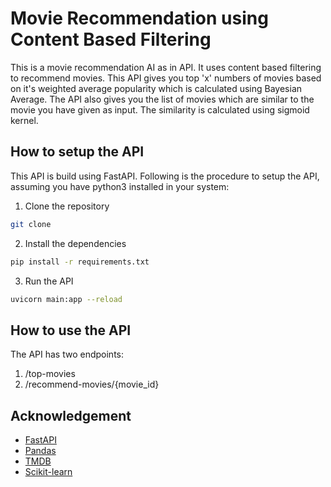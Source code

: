 # Movie Recommendation using Content Based Filtering

This is a movie recommendation AI as in API. It uses content based filtering to recommend movies. This API gives you top 'x' numbers of movies based on it's weighted average popularity which is calculated using Bayesian Average. The API also gives you the list of movies which are similar to the movie you have given as input. The similarity is calculated using sigmoid kernel.

## How to setup the API

This API is build using FastAPI. Following is the procedure to setup the API, assuming you have python3 installed in your system:

1. Clone the repository

```bash
git clone
```

2. Install the dependencies

```bash
pip install -r requirements.txt
```

3. Run the API

```bash
uvicorn main:app --reload
```

## How to use the API

The API has two endpoints:

1. /top-movies
2. /recommend-movies/{movie_id}

## Acknowledgement

- [FastAPI](https://fastapi.tiangolo.com/)
- [Pandas](https://pandas.pydata.org/)
- [TMDB](https://www.kaggle.com/datasets/tmdb/tmdb-movie-metadata)
- [Scikit-learn](https://scikit-learn.org/stable/)
